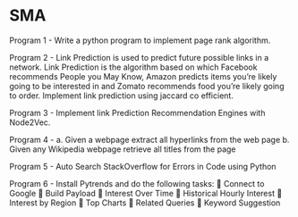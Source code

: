 # SMA
Program 1 - Write a python program to implement page rank algorithm.

Program 2 - Link Prediction is used to predict future possible links in a network. Link Prediction is the algorithm based on which Facebook recommends People you May Know, Amazon predicts items you’re likely going to be interested in and Zomato recommends food you’re likely going to order. Implement link prediction using jaccard co efficient.

Program 3 - Implement link Prediction Recommendation Engines with Node2Vec.

Program 4 - a. Given a webpage extract all hyperlinks from the web page
            b. Given any Wikipedia webpage retrieve all titles from the page
            
Program 5 - Auto Search StackOverflow for Errors in Code using Python

Program 6 - Install Pytrends and do the following tasks:
 Connect to Google
 Build Payload
 Interest Over Time
 Historical Hourly Interest
 Interest by Region
 Top Charts
 Related Queries
 Keyword Suggestion
